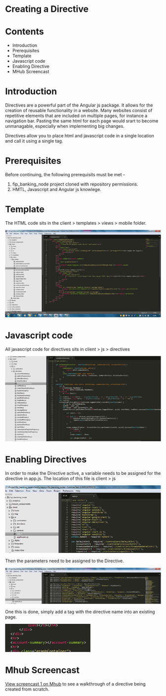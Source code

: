 # Creating a Directive

# Contents

* Introduction
* Prerequisites
* Template
* Javascript code
* Enabling Directive
* MHub Screencast

# Introduction

Directives are a powerful part of the Angular js package. It allows for the creation of reusable functionality in a website. Many websites consist of repetitive elements that are included on multiple pages, for instance a navigation bar. Pasting the same html for each page would srart to become unmanagable, especially when implementing big changes.  

Directives allow you to place html and javascript code in a single location and call it using a single tag. 

# Prerequisites

Before continuing, the following prerequisits must be met -

1. fip_banking_node project cloned with repository permissions.
2. HMTL, Javascript and Angular js knowlege.

# Template

The HTML code sits in the client > templates > views > mobile folder. 

![alt text](/Images/template.png)

# Javascript code

All javascript code for directives sits in  client > js > directives

![alt text](/Images/directive.png)

# Enabling Directives

In order to make the Directive active, a variable needs to be assigned for the directive in app.js. The location of this file is client > js

![alt text](/Images/app.png) 

Then the parameters need to be assigned to the Directive.

![alt text](/Images/appdirective.png) 

One this is done, simply add a tag with the directive name into an existing page. 

![alt text](/Images/directivetag.png) 

# Mhub Screencast

[View screencast 1 on Mhub](http://link.mhub.tv/?t=RjYbla) to see a walkthrough of a directive being created from scratch.
